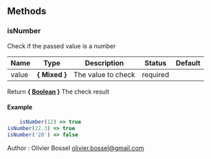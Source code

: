 




## Methods


### isNumber

Check if the passed value is a number



Name  |  Type  |  Description  |  Status  |  Default
------------  |  ------------  |  ------------  |  ------------  |  ------------
value  |  **{ Mixed }**  |  The value to check  |  required  |

Return **{ <a class="link" href="https://developer.mozilla.org/fr/docs/Web/JavaScript/Reference/Objets_globaux/Boolean" target="_blank" title="Boolean">Boolean</a> }** The check result
#### Example
```js
	isNumber(12) => true
isNumber(22.3) => true
isNumber('20') => false

```
Author : Olivier Bossel <olivier.bossel@gmail.com>